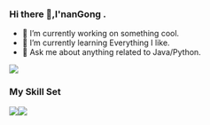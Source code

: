 ### Hi there 👋,I'nanGong .

- 🔭 I’m currently working on something cool.
- 🌱 I’m currently learning Everything I like.
- 💬 Ask me about anything related to Java/Python.

![](https://github-readme-stats.vercel.app/api?username=nangongxiaoxin&show_icons=true&theme=transparent)


### My Skill Set

![](https://img.shields.io/badge/Java-ED8B00?style=for-the-badge&logo=openjdk&logoColor=white)![](https://img.shields.io/badge/Python-3776AB?style=for-the-badge&logo=python&logoColor=white)

